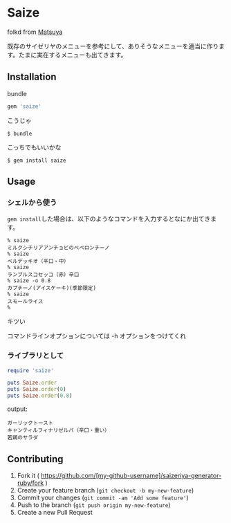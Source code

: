 # Saize

folkd from [Matsuya](https://github.com/toshia/matsuya-generator-ruby)

既存のサイゼリヤのメニューを参考にして、ありそうなメニューを適当に作ります。たまに実在するメニューも出てきます。

## Installation

bundle

```ruby
gem 'saize'
```

こうじゃ

    $ bundle

こっちでもいいかな

    $ gem install saize

## Usage
### シェルから使う
`gem install`した場合は、以下のようなコマンドを入力するとなにか出てきます。
```
% saize
ミルクシチリアアンチョビのペペロンチーノ
% saize
ベルデッキオ（辛口・中）
% saize
ランブルスコセッコ（赤）辛口
% saize -o 0.8
カプチーノ(アイスケーキ)(季節限定)
% saize
スモールライス
%
```
キツい

コマンドラインオプションについては -h オプションをつけてくれ

### ライブラリとして
```ruby
require 'saize'

puts Saize.order
puts Saize.order(0)
puts Saize.order(0.8)
```

output:

```
ガーリックトースト
キャンティルフィナリゼルパ（辛口・重い）
若鶏のサラダ
```

## Contributing

1. Fork it ( https://github.com/[my-github-username]/saizeriya-generator-ruby/fork )
2. Create your feature branch (`git checkout -b my-new-feature`)
3. Commit your changes (`git commit -am 'Add some feature'`)
4. Push to the branch (`git push origin my-new-feature`)
5. Create a new Pull Request
